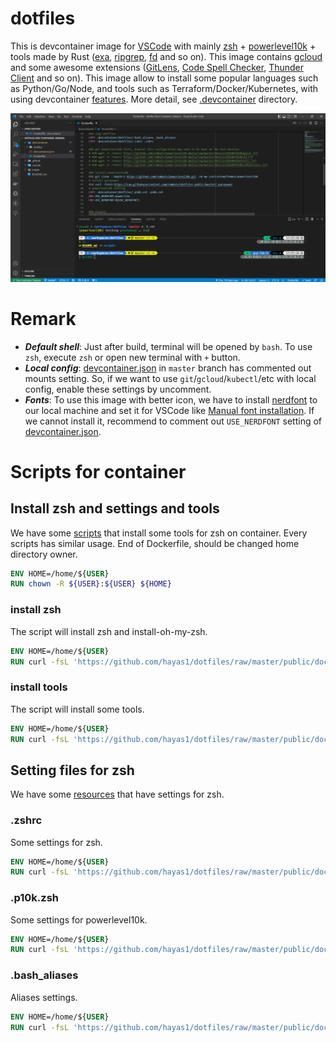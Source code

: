 # dotfiles
This is devcontainer image for [VSCode](https://github.com/microsoft/vscode) with mainly [zsh](https://github.com/zsh-users/zsh) + [powerlevel10k](https://github.com/romkatv/powerlevel10k) + tools made by Rust ([exa](https://github.com/ogham/exa), [ripgrep](https://github.com/BurntSushi/ripgrep), [fd](https://github.com/sharkdp/fd) and so on). This image contains [gcloud](https://github.com/google-cloud-sdk-unofficial/google-cloud-sdk) and some awesome extensions ([GitLens](https://github.com/gitkraken/vscode-gitlens), [Code Spell Checker](https://github.com/streetsidesoftware/vscode-spell-checker), [Thunder Client](https://github.com/rangav/thunder-client-support) and so on). This image allow to install some popular languages such as Python/Go/Node, and tools such as Terraform/Docker/Kubernetes, with using devcontainer [features](https://github.com/devcontainers/features). More detail, see [.devcontainer](/.devcontainer/) directory.

![main screen](/images/main.png)

# Remark
- ***Default shell***: Just after build, terminal will be opened by `bash`. To use `zsh`, execute `zsh` or open new terminal with `+` button.
- ***Local config***: [devcontainer.json](.devcontainer/devcontainer.json) in `master` branch has commented out mounts setting. So, if we want to use `git`/`gcloud`/`kubectl`/etc with local config, enable these settings by uncomment.
- ***Fonts***: To use this image with better icon, we have to install [nerdfont](https://github.com/ryanoasis/nerd-fonts) to our local machine and set it for VSCode like [Manual font installation](https://github.com/romkatv/powerlevel10k/blob/master/font.md#manual-font-installation). If we cannot install it, recommend to comment out `USE_NERDFONT` setting of [devcontainer.json](/.devcontainer/devcontainer.json).

# Scripts for container
## Install zsh and settings and tools
We have some [scripts](/public/docker/scripts/build/) that install some tools for zsh on container. Every scripts has similar usage.
End of Dockerfile, should be changed home directory owner.
```dockerfile
ENV HOME=/home/${USER}
RUN chown -R ${USER}:${USER} ${HOME}
```

### install zsh
The script will install zsh and install-oh-my-zsh.
```dockerfile
ENV HOME=/home/${USER}
RUN curl -fsL 'https://github.com/hayas1/dotfiles/raw/master/public/docker/scripts/build/install-oh-my-zsh.sh' | bash -s
```

### install tools
The script will install some tools.
```dockerfile
ENV HOME=/home/${USER}
RUN curl -fsL 'https://github.com/hayas1/dotfiles/raw/master/public/docker/scripts/build/install-tools.sh' | bash -s
```

## Setting files for zsh
We have some [resources](/public/docker/resources/) that have settings for zsh.

### .zshrc
Some settings for zsh.
```dockerfile
ENV HOME=/home/${USER}
RUN curl -fsL 'https://github.com/hayas1/dotfiles/raw/master/public/docker/resources/.zshrc' -o ${HOME}/.zshrc && zsh ${HOME}/.zshrc
```

### .p10k.zsh
Some settings for powerlevel10k.
```dockerfile
ENV HOME=/home/${USER}
RUN curl -fsL 'https://github.com/hayas1/dotfiles/raw/master/public/docker/resources/.p10k.zsh' -o ${HOME}/.p10k.zsh
```

### .bash_aliases
Aliases settings.
```dockerfile
ENV HOME=/home/${USER}
RUN curl -fsL 'https://github.com/hayas1/dotfiles/raw/master/public/docker/resources/.bash_aliases' -o ${HOME}/.bash_aliases
```
